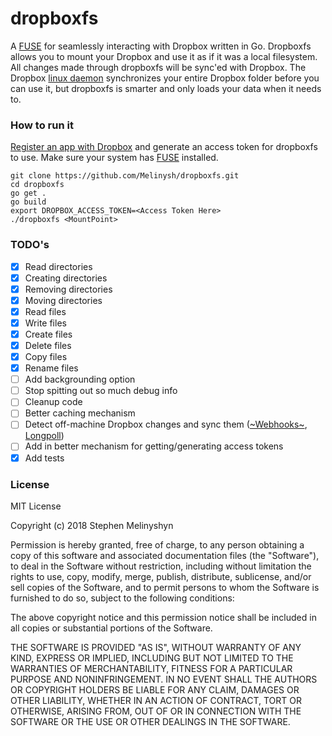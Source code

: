 # dropboxfs

A [FUSE](https://github.com/libfuse/libfuse) for seamlessly interacting with Dropbox written in Go. Dropboxfs allows you to mount your Dropbox and use it as if it was a local filesystem. All changes made through dropboxfs will be sync'ed with Dropbox. The Dropbox [linux daemon](https://www.dropbox.com/install-linux) synchronizes your entire Dropbox folder before you can use it, but dropboxfs is smarter and only loads your data when it needs to.

### How to run it

[Register an app with Dropbox](https://www.dropbox.com/developers/apps) and generate an access token for dropboxfs to use. Make sure your system has [FUSE](https://github.com/libfuse/libfuse) installed.

```
git clone https://github.com/Melinysh/dropboxfs.git
cd dropboxfs
go get .
go build
export DROPBOX_ACCESS_TOKEN=<Access Token Here>
./dropboxfs <MountPoint>
```

### TODO's
- [x] Read directories 
- [x] Creating directories
- [x] Removing directories 
- [x] Moving directories   
- [x] Read files  
- [x] Write files  
- [x] Create files  
- [x] Delete files 
- [x] Copy files
- [x] Rename files 
- [ ] Add backgrounding option  
- [ ] Stop spitting out so much debug info  
- [ ] Cleanup code  
- [ ] Better caching mechanism  
- [ ] Detect off-machine Dropbox changes and sync them ([~Webhooks~](https://www.dropbox.com/developers/reference/webhooks), [Longpoll](https://www.dropbox.com/developers/documentation/http/documentation#files-list_folder-longpoll))  
- [ ] Add in better mechanism for getting/generating access tokens 
- [x] Add tests 

### License
MIT License

Copyright (c) 2018 Stephen Melinyshyn

Permission is hereby granted, free of charge, to any person obtaining a copy
of this software and associated documentation files (the "Software"), to deal
in the Software without restriction, including without limitation the rights
to use, copy, modify, merge, publish, distribute, sublicense, and/or sell
copies of the Software, and to permit persons to whom the Software is
furnished to do so, subject to the following conditions:

The above copyright notice and this permission notice shall be included in all
copies or substantial portions of the Software.

THE SOFTWARE IS PROVIDED "AS IS", WITHOUT WARRANTY OF ANY KIND, EXPRESS OR
IMPLIED, INCLUDING BUT NOT LIMITED TO THE WARRANTIES OF MERCHANTABILITY,
FITNESS FOR A PARTICULAR PURPOSE AND NONINFRINGEMENT. IN NO EVENT SHALL THE
AUTHORS OR COPYRIGHT HOLDERS BE LIABLE FOR ANY CLAIM, DAMAGES OR OTHER
LIABILITY, WHETHER IN AN ACTION OF CONTRACT, TORT OR OTHERWISE, ARISING FROM,
OUT OF OR IN CONNECTION WITH THE SOFTWARE OR THE USE OR OTHER DEALINGS IN THE
SOFTWARE.
